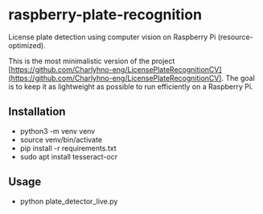 # raspberry-plate-recognition

License plate detection using computer vision on Raspberry Pi (resource-optimized).

This is the most minimalistic version of the project [https://github.com/Charlyhno-eng/LicensePlateRecognitionCV](https://github.com/Charlyhno-eng/LicensePlateRecognitionCV). The goal is to keep it as lightweight as possible to run efficiently on a Raspberry Pi.

## Installation

- python3 -m venv venv
- source venv/bin/activate
- pip install -r requirements.txt
- sudo apt install tesseract-ocr

## Usage

- python plate_detector_live.py

